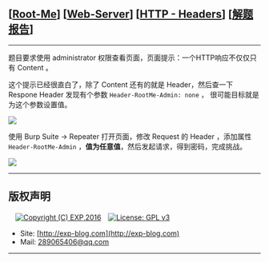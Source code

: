 ## [[Root-Me](https://www.root-me.org/)] [[Web-Server](https://www.root-me.org/en/Challenges/Web-Server/)] [[HTTP - Headers](https://www.root-me.org/en/Challenges/Web-Server/HTTP-Headers)] [[解题报告](https://exp-blog.com/safe/ctf/rootme/web-server/http-headers/)]

------

题目要求使用 administrator 权限查看页面，页面提示：一个HTTP响应不仅仅只有 Content 。

这个提示已经很直白了，除了 Content 还有的就是 Header，然后查一下 Respone Header 发现有个参数 `Header-RootMe-Admin: none` ， 很可能目标就是为这个参数设置值。

![](https://github.com/lyy289065406/CTF-Solving-Reports/blob/master/rootme/Web-Server/%5B09%5D%20%5B15P%5D%20HTTP%20Headers/imgs/01.png)

使用 Burp Suite -> Repeater 打开页面，修改 Request 的 Header ，添加属性 `Header-RootMe-Admin` ，**值为任意值**，然后发起请求，得到密码，完成挑战。

![](https://github.com/lyy289065406/CTF-Solving-Reports/blob/master/rootme/Web-Server/%5B09%5D%20%5B15P%5D%20HTTP%20Headers/imgs/02.png)

------

## 版权声明

　[![Copyright (C) EXP,2016](https://img.shields.io/badge/Copyright%20(C)-EXP%202016-blue.svg)](http://exp-blog.com)　[![License: GPL v3](https://img.shields.io/badge/License-GPL%20v3-blue.svg)](https://www.gnu.org/licenses/gpl-3.0)
  

- Site: [http://exp-blog.com](http://exp-blog.com) 
- Mail: <a href="mailto:289065406@qq.com?subject=[EXP's Github]%20Your%20Question%20（请写下您的疑问）&amp;body=What%20can%20I%20help%20you?%20（需要我提供什么帮助吗？）">289065406@qq.com</a>


------
